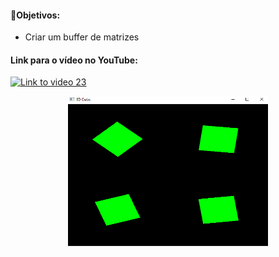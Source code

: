 #### 🎯Objetivos:
- Criar um buffer de matrizes
 
#### Link para o vídeo no YouTube:

[![Link to video 23](https://img.youtube.com/vi/H2emM64XzD0/default.jpg)](https://youtu.be/H2emM64XzD0)


<p align="center">
  <img width="320" height="240" src="modern23.png">
</p>

